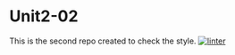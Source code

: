 # Unit2-02
This is the second repo created to check the style.
 [![linter](https://github.com/Dania-Liu/Unit2-02/workflows/linter/badge.svg)](https://github.com/marketplace/actions/super-linter)         
